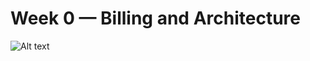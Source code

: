 # Week 0 — Billing and Architecture



<img src="C:\Users\fahad\Desktop\test.JPG" alt="Alt text" title="Optional title">
